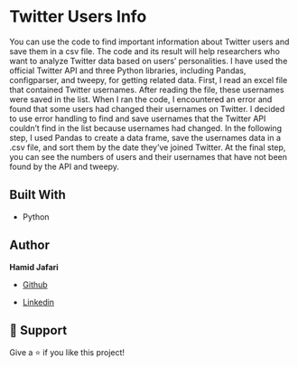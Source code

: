 <h1 text-align="center"><h1>Twitter Users Info</h1>

<p text-align="center"><project-description>
You can use the code to find important information about Twitter users and save them in a csv file. The code and its result will help researchers who want to analyze Twitter data based on users’ personalities.
I have used the official Twitter API and three Python libraries, including Pandas, configparser, and tweepy, for getting related data. First, I read an excel file that contained Twitter usernames. After reading the file, these usernames were saved in the list.
When I ran the code, I encountered an error and found that some users had changed their usernames on Twitter. I decided to use error handling to find and save usernames that the Twitter API couldn’t find in the list because usernames had changed.
In the following step, I used Pandas to create a data frame, save the usernames data in a .csv file, and sort them by the date they’ve joined Twitter.
At the final step, you can see the numbers of users and their usernames that have not been found by the API and tweepy.
</p>

## Built With

- Python


## Author

**Hamid Jafari**

- [Github](https://github.com/hamiidjafarii "github.com/hamiidjafarii")

- [Linkedin](linkedin.com/in/hamiidjafarii "linkedin.com/in/hamiidjafarii")

## 🤝 Support

Give a ⭐️ if you like this project!
